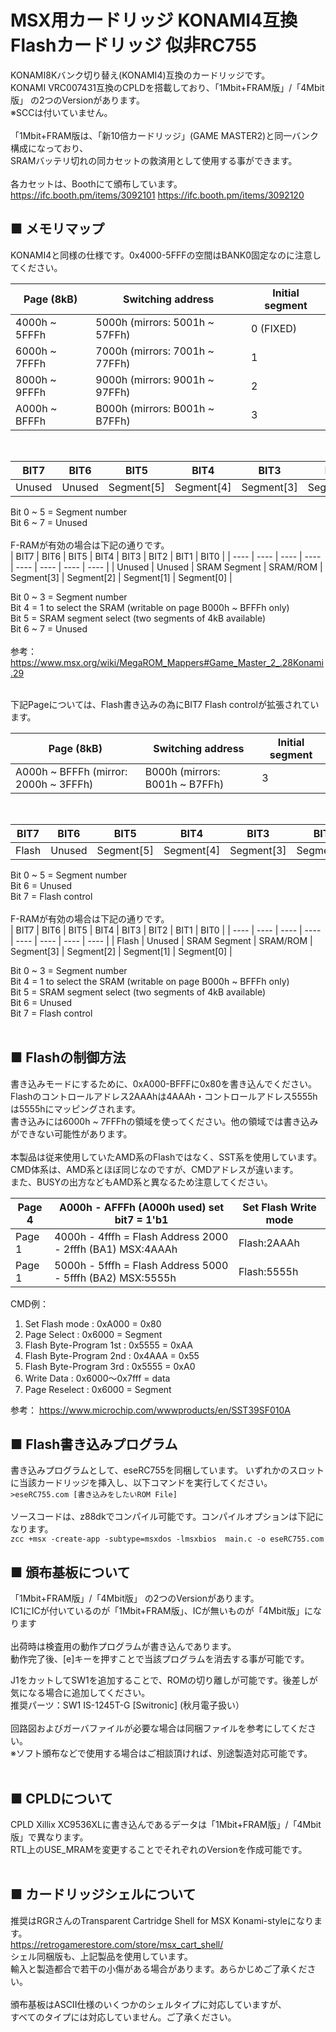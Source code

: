 # MSX用カードリッジ KONAMI4互換<BR>Flashカードリッジ 似非RC755
KONAMI8Kバンク切り替え(KONAMI4)互換のカードリッジです。<BR>
KONAMI VRC007431互換のCPLDを搭載しており、「1Mbit+FRAM版」/「4Mbit版」 の2つのVersionがあります。<BR>
※SCCは付いていません。<BR>
<BR>
「1Mbit+FRAM版は、「新10倍カードリッジ」(GAME MASTER2)と同一バンク構成になっており、<BR>
 SRAMバッテリ切れの同カセットの救済用として使用する事ができます。<BR>
<BR>
各カセットは、Boothにて頒布しています。<BR>
https://ifc.booth.pm/items/3092101 
https://ifc.booth.pm/items/3092120

## ■ メモリマップ

KONAMI4と同様の仕様です。0x4000-5FFFの空間はBANK0固定なのに注意してください。

| Page (8kB)                        | Switching address            | Initial segment | 
| --------------------------------- | ---------------------------- | --------------- | 
| 4000h ~ 5FFFh  | 5000h (mirrors: 5001h ~ 57FFh) | 0  (FIXED)      | 
| 6000h ~ 7FFFh  | 7000h (mirrors: 7001h ~ 77FFh) | 1               | 
| 8000h ~ 9FFFh  | 9000h (mirrors: 9001h ~ 97FFh) | 2               | 
| A000h ~ BFFFh  | B000h (mirrors: B001h ~ B7FFh) | 3               |

<BR>

| BIT7 | BIT6 | BIT5 | BIT4 | BIT3 | BIT2 | BIT1 | BIT0 |
| ---- | ---- | ---- | ---- | ---- | ---- | ---- | ---- |
| Unused | Unused | Segment[5] | Segment[4] | Segment[3] | Segment[2] | Segment[1] | Segment[0] |

Bit 0 ~ 5 = Segment number <BR>
Bit 6 ~ 7 = Unused <BR>
<BR>
F-RAMが有効の場合は下記の通りです。<BR>
| BIT7 | BIT6 | BIT5 | BIT4 | BIT3 | BIT2 | BIT1 | BIT0 |
| ---- | ---- | ---- | ---- | ---- | ---- | ---- | ---- |
| Unused | Unused | SRAM Segment | SRAM/ROM | Segment[3] | Segment[2] | Segment[1] | Segment[0] |

Bit 0 ~ 3 = Segment number <BR>
Bit 4 = 1 to select the SRAM (writable on page B000h ~ BFFFh only) <BR>
Bit 5 = SRAM segment select (two segments of 4kB available) <BR>
Bit 6 ~ 7 = Unused <BR>
<BR>
参考：
https://www.msx.org/wiki/MegaROM_Mappers#Game_Master_2_.28Konami.29


<BR>
下記Pageについては、Flash書き込みの為にBIT7 Flash controlが拡張されています。<BR>
  
| Page (8kB)                        | Switching address            | Initial segment | 
| --------------------------------- | ---------------------------- | --------------- | 
| A000h ~ BFFFh (mirror: 2000h ~ 3FFFh) | B000h (mirrors: B001h ~ B7FFh) | 3               |

<BR>
  
| BIT7 | BIT6 | BIT5 | BIT4 | BIT3 | BIT2 | BIT1 | BIT0 |
| ---- | ---- | ---- | ---- | ---- | ---- | ---- | ---- |
| Flash | Unused | Segment[5] | Segment[4] | Segment[3] | Segment[2] | Segment[1] | Segment[0] |

Bit 0 ~ 5 = Segment number <BR>
Bit 6 = Unused <BR>
Bit 7 = Flash control<BR>
<BR>
F-RAMが有効の場合は下記の通りです。<BR>
| BIT7 | BIT6 | BIT5 | BIT4 | BIT3 | BIT2 | BIT1 | BIT0 |
| ---- | ---- | ---- | ---- | ---- | ---- | ---- | ---- |
| Flash | Unused | SRAM Segment | SRAM/ROM | Segment[3] | Segment[2] | Segment[1] | Segment[0] |

Bit 0 ~ 3 = Segment number <BR>
Bit 4 = 1 to select the SRAM (writable on page B000h ~ BFFFh only) <BR>
Bit 5 = SRAM segment select (two segments of 4kB available) <BR>
Bit 6 = Unused <BR>
Bit 7 = Flash control<BR>
<BR>
## ■ Flashの制御方法
書き込みモードにするために、0xA000-BFFFに0x80を書き込んでください。<BR>
Flashのコントロールアドレス2AAAhは4AAAh・コントロールアドレス5555hは5555hにマッピングされます。<BR>
書き込みには6000h ~ 7FFFhの領域を使ってください。他の領域では書き込みができない可能性があります。<BR>
<BR>
本製品は従来使用していたAMD系のFlashではなく、SST系を使用しています。<BR>
CMD体系は、AMD系とほぼ同じなのですが、CMDアドレスが違います。<BR>
また、BUSYの出方などもAMD系と異なるため注意してください。<BR>
  
 | Page 4 | A000h - AFFFh (A000h used) set bit7 = 1'b1  |  Set Flash Write mode | 
 | ------ | ------------------------------------------- | ------------------ | 
 | Page 1 | 4000h - 4fffh = Flash Address 2000 - 2fffh (BA1) MSX:4AAAh  |  Flash:2AAAh |
 | Page 1 | 5000h - 5fffh = Flash Address 5000 - 5fffh (BA2) MSX:5555h  |  Flash:5555h |

CMD例：
1. Set Flash mode         : 0xA000 = 0x80
1. Page Select            : 0x6000 = Segment
1. Flash Byte-Program 1st : 0x5555 = 0xAA
1. Flash Byte-Program 2nd : 0x4AAA = 0x55
1. Flash Byte-Program 3rd : 0x5555 = 0xA0
1. Write Data             : 0x6000～0x7fff = data
1. Page Reselect          : 0x6000 = Segment

参考：
https://www.microchip.com/wwwproducts/en/SST39SF010A
<BR>

## ■ Flash書き込みプログラム
書き込みプログラムとして、eseRC755を同梱しています。 
いずれかのスロットに当該カードリッジを挿入し、以下コマンドを実行してください。<BR>
`>eseRC755.com [書き込みをしたいROM File]`<BR>
<BR>
ソースコードは、z88dkでコンパイル可能です。コンパイルオプションは下記になります。<BR>
`zcc +msx -create-app -subtype=msxdos -lmsxbios  main.c -o eseRC755.com`<BR>

  
## ■ 頒布基板について
「1Mbit+FRAM版」/「4Mbit版」 の2つのVersionがあります。<BR>
IC1にICが付いているのが「1Mbit+FRAM版」、ICが無いものが「4Mbit版」になります<BR>
<BR>
出荷時は検査用の動作プログラムが書き込んであります。<BR>
動作完了後、[e]キーを押すことで当該プログラムを消去する事が可能です。<BR>

J1をカットしてSW1を追加することで、ROMの切り離しが可能です。後差しが気になる場合に追加してください。<BR>
推奨パーツ：SW1 IS-1245T-G [Switronic] (秋月電子扱い）<BR>
<BR>
回路図およびガーバファイルが必要な場合は同梱ファイルを参考にしてください。<BR>
※ソフト頒布などで使用する場合はご相談頂ければ、別途製造対応可能です。<BR>
<BR>
## ■ CPLDについて
CPLD Xillix XC9536XLに書き込んであるデータは「1Mbit+FRAM版」/「4Mbit版」で異なります。<BR>
RTL上のUSE_MRAMを変更することでそれぞれのVersionを作成可能です。<BR>
<BR>

## ■ カードリッジシェルについて
推奨はRGRさんのTransparent Cartridge Shell for MSX Konami-styleになります。<BR>
https://retrogamerestore.com/store/msx_cart_shell/
<BR>
シェル同梱版も、上記製品を使用しています。<BR>
輸入と製造都合で若干の小傷がある場合があります。あらかじめご了承ください。<BR>
<BR>
頒布基板はASCII仕様のいくつかのシェルタイプに対応していますが、<BR>
すべてのタイプには対応していません。ご了承ください。<BR>

